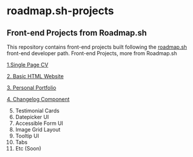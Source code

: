 # roadmap.sh-projects
## Front-end Projects from Roadmap.sh
This repository contains front-end projects built following the [roadmap.sh](https://roadmap.sh/) front-end developer path.
Front-end Projects, more from Roadmap.sh

[1.Single Page CV ](https://roadmap.sh/projects/single-page-cv)

[2. Basic HTML Website](https://roadmap.sh/projects/basic-html-website)

[3. Personal Portfolio](https://roadmap.sh/projects/portfolio-website)

[4. Changelog Component](https://roadmap.sh/projects/changelog-component)


5. Testimonial Cards
6. Datepicker UI
7. Accessible Form UI
8. Image Grid Layout
9. Tooltip UI
10. Tabs
11. Etc (Soon)
